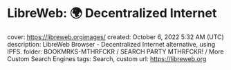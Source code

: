 # LibreWeb: 🌍 Decentralized Internet

cover: https://libreweb.orgimages/
created: October 6, 2022 5:32 AM (UTC)
description: LibreWeb Browser - Decentralized Internet alternative, using IPFS.
folder: BOOKMRKS-MTHRFCKR / SEARCH PARTY MTHRFCKR! / More Custom Search Engines
tags: Search, custom
url: https://libreweb.org